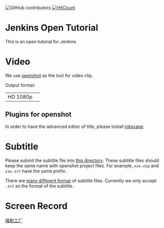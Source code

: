 ![GitHub contributors](https://img.shields.io/github/contributors/jenkins-zh/jenkins-open-tutorial)
[![HitCount](http://hits.dwyl.com/jenkins-zh/jenkins-open-tutorial.svg)](http://hits.dwyl.com/jenkins-zh/jenkins-open-tutorial)

# Jenkins Open Tutorial
This is an open tutorial for Jenkins

# Video
We use [openshot](https://github.com/OpenShot/openshot-qt) as the tool for video clip.

Output format:

| | |
|---|---|
| HD 1080p | |

## Plugins for openshot
In order to have the advanced editor of title, please install [inkscape](https://inkscape.org/).

# Subtitle
Please submit the subtitle file into [this directory](openshot). These subtitle files should keep the same name with openshot project files. For example, `xxx.osp` and `xxx.srt` have the same prefix.

There are [many different format](https://en.wikipedia.org/wiki/Subtitles#Subtitle_formats) of subtitle files. Currently we only accept `.srt` as the format of the subtitle.

# Screen Record
[喵影工厂](https://miao.wondershare.cn/filmora-video-editor-ad.html)
